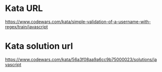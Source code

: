 # Kata URL

https://www.codewars.com/kata/simple-validation-of-a-username-with-regex/train/javascript

# Kata solution url

https://www.codewars.com/kata/56a3f08aa9a6cc9b75000023/solutions/javascript

